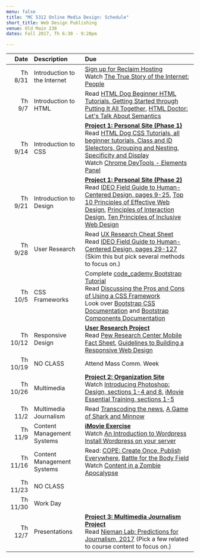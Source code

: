 ```yaml
---
menu: false
title: "MC 5312 Online Media Design: Schedule"
short_title: Web Design Publishing
venue: Old Main 238
dates: Fall 2017, Th 6:30 - 9:20pm

---
```


Date | Description | Due
---: | :----------- | :---
Th 8/31 | Introduction to the Internet | [Sign up for Reclaim Hosting](/resources/instructions_reclaim_hosting.html)<br /> Watch [The True Story of the Internet: People](https://www.youtube.com/watch?v=f42J_reRO0Q)
Th 9/7 | Introduction to HTML | Read [HTML Dog Beginner HTML Tutorials, Getting Started through Putting It All Together](http://htmldog.com/guides/html/beginner/), [HTML Doctor: Let's Talk About Semantics](http://html5doctor.com/lets-talk-about-semantics/)
Th 9/14 | Introduction to CSS | __[Project 1: Personal Site (Phase 1)](/assignments/online_media/online_media_project_1.html)__ <br />Read [HTML Dog CSS Tutorials, all beginner tutorials, Class and ID Slelectors, Grouping and Nesting, Specificity and Display](http://htmldog.com/guides/html/beginner/) <br />Watch [Chrome DevTools - Elements Panel](https://www.youtube.com/watch?v=DO54CzdVrBQ)
Th 9/21 | Introduction to Design | __[Project 1: Personal Site (Phase 2)](/assignments/online_media/online_media_project_1.html)__ <br />Read [IDEO Field Guide to Human-Centered Design, pages 9-25](/assets/readings/field_guide_to_user_centered_design.pdf), [Top 10 Principles of Effective Web Design](https://shortiedesigns.com/2014/03/10-top-principles-effective-web-design/), [Principles of Interaction Design](http://bokardo.com/principles-of-user-interface-design/), [Ten Principles of Inclusive Web Design](http://sandiwassmer.co.uk/resources/the-ten-principles-of-inclusive-web-design)
Th 9/28 | User Research | Read [UX Research Cheat Sheet](https://www.nngroup.com/articles/ux-research-cheat-sheet/) <br />Read [IDEO Field Guide to Human-Centered Design, pages 29-127](/assets/readings/field_guide_to_user_centered_design.pdf) (Skim this but pick several methods to focus on.)
Th 10/5 | CSS Frameworks | Complete [code_cademy Bootstrap Tutorial](https://www.codecademy.com/courses/web-beginner-en-yjvdd/0/1)<br /> Read [Discussing the Pros and Cons of Using a CSS Framework](https://speckyboy.com/discussing-the-pros-and-cons-of-using-a-css-framework/)<br /> Look over [Bootstrap CSS Documentation](https://getbootstrap.com/css/) and [Bootstrap Components Documentation](https://getbootstrap.com/components/)
Th 10/12 | Responsive Design | __[User Research Project](/assignments/online_media/online_media_user_research.html)__ <br />Read [Pew Research Center Mobile Fact Sheet](http://www.pewinternet.org/fact-sheet/mobile/), [Guidelines to Building a Responsive Web Design](https://responsivedesign.is/guidelines/)
Th 10/19 | NO CLASS | Attend Mass Comm. Week
Th 10/26 | Multimedia | __[Project 2: Organization Site](/assignments/online_media/online_media_project_2.html)__ <br />Watch [Introducing Photoshop: Design, sections 1-4 and 8](https://www.lynda.com/Photoshop-tutorials/Up-Running-Photoshop-CC-Design/108138-2.html), [iMovie Essential Training, sections 1-5](https://www.lynda.com/iMovie-tutorials/iMovie-10-1-1-Essential-Training/487935-2.html)
Th 11/2 | Multimedia Journalism | Read [Transcoding the news](/assets/readings/jacobson_2012.pdf), [A Game of Shark and Minnow](http://www.nytimes.com/newsgraphics/2013/10/27/south-china-sea/)
Th 11/9 | Content Management Systems | __[iMovie Exercise](/assignments/online_media/online_media_imovie_project.html)__ <br />Watch [An Introduction to Wordpress](https://www.youtube.com/watch?v=FAwbe17cGpw) <br />[Install Wordpress on your server](https://portal.reclaimhosting.com/knowledgebase.php?action=displayarticle&id=2)
Th 11/16 | Content Management Systems | Read: [COPE: Create Once, Publish Everywhere](https://www.programmableweb.com/news/cope-create-once-publish-everywhere/2009/10/13), [Battle for the Body Field](https://alistapart.com/article/battle-for-the-body-field) <br />Watch [Content in a Zombie Apocalypse](https://karenmcgrane.com/2014/10/15/content-in-a-zombie-apocalypse/)
Th 11/23 | NO CLASS |
Th 11/30 | Work Day |
Th 12/7 | Presentations | __[Project 3: Multimedia Journalism Project](/assignments/online_media/online_media_project_3.html)__ <br />Read [Nieman Lab: Predictions for Journalism, 2017](http://www.niemanlab.org/collection/predictions-2017/) (Pick a few related to course content to focus on.)
